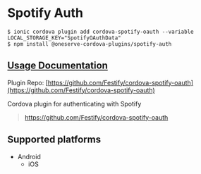 # Spotify Auth

```
$ ionic cordova plugin add cordova-spotify-oauth --variable LOCAL_STORAGE_KEY="SpotifyOAuthData"
$ npm install @oneserve-cordova-plugins/spotify-auth
```

## [Usage Documentation](https://oneserve.gitbook.io/oneserve-cordova-plugins/plugins/spotify-auth/)

Plugin Repo: [https://github.com/Festify/cordova-spotify-oauth](https://github.com/Festify/cordova-spotify-oauth)

Cordova plugin for authenticating with Spotify
> https://github.com/Festify/cordova-spotify-oauth

## Supported platforms

- Android
  - iOS
  


